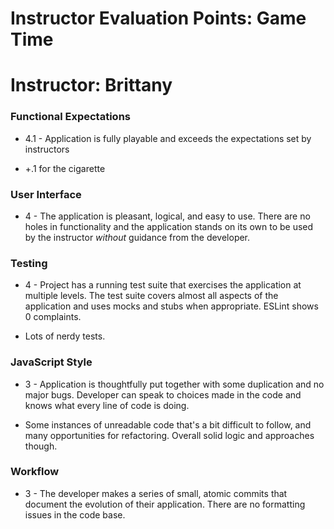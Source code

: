# Instructor Evaluation Points: Game Time
# Instructor: Brittany


### Functional Expectations

* 4.1 - Application is fully playable and exceeds the expectations set by instructors

* +.1 for the cigarette

### User Interface

* 4 - The application is pleasant, logical, and easy to use. There are no holes in functionality and the application stands on its own to be used by the instructor _without_ guidance from the developer.

### Testing

* 4 - Project has a running test suite that exercises the application at multiple levels. The test suite covers almost all aspects of the application and uses mocks and stubs when appropriate. ESLint shows 0 complaints.

* Lots of nerdy tests.

### JavaScript Style

* 3 - Application is thoughtfully put together with some duplication and no major bugs. Developer can speak to choices made in the code and knows what every line of code is doing.

* Some instances of unreadable code that's a bit difficult to follow, and many opportunities for refactoring. Overall solid logic and approaches though.

### Workflow

* 3 - The developer makes a series of small, atomic commits that document the evolution of their application. There are no formatting issues in the code base.